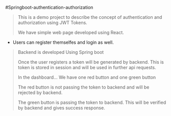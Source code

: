 #Springboot-authentication-authorization
> This is a demo project to describe the concept of authentication and authorization using JWT Tokens.
>
> We have simple web page developed using React.
  * Users can register themselfes and login as well.
>
>Backend is developed Using Spring boot
>
>Once the user registers a token will be generated by backend. This is token is stored in session and will be used in further api requests.
>
>In the dashboard... We have one red button and one green button
>
>The red button is not passing the token to backend and will be rejected by backend.
>
>The green button is passing the token to backend. This will be verified by backend and gives success response.
